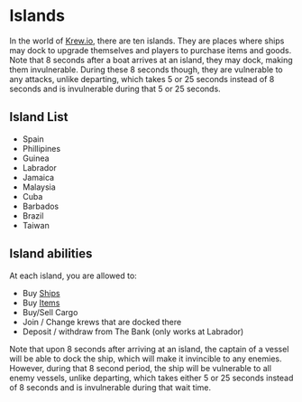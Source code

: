 # Islands

In the world of [Krew.io](https://krew.io), there are ten islands. They are places where ships may dock to upgrade themselves and players to purchase items and goods. Note that 8 seconds after a boat arrives at an island, they may dock, making them invulnerable. During these 8 seconds though, they are vulnerable to any attacks, unlike departing, which takes 5 or 25 seconds instead of 8 seconds and is invulnerable during that 5 or 25 seconds.

## Island List

- Spain
- Phillipines
- Guinea
- Labrador
- Jamaica
- Malaysia
- Cuba
- Barbados
- Brazil
- Taiwan

## Island abilities

At each island, you are allowed to:

* Buy [Ships](/pages/ships.md)
* Buy [Items](/pages/items.md)
* Buy/Sell Cargo
* Join / Change krews that are docked there
* Deposit / withdraw from The Bank (only works at Labrador)

Note that upon 8 seconds after arriving at an island, the captain of a vessel will be able to dock the ship, which will make it invincible to any enemies. However, during that 8 second period, the ship will be vulnerable to all enemy vessels, unlike departing, which takes either 5 or 25 seconds instead of 8 seconds and is invulnerable during that wait time.
